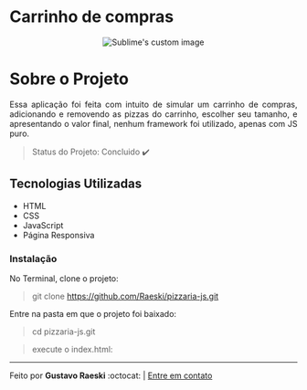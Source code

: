 # Carrinho de compras

<p align="center">
  <img src="https://user-images.githubusercontent.com/46768410/87262737-70cce680-c491-11ea-8703-1b5fe9ee2594.gif" alt="Sublime's custom image"/>
</p>

# Sobre o Projeto

<p align="justify">Essa aplicação foi feita com intuito de simular um carrinho de compras, adicionando e removendo as pizzas do carrinho, escolher seu tamanho, e apresentando o valor final, nenhum framework foi utilizado, apenas com JS puro.</p>

> Status do Projeto: Concluido :heavy_check_mark:

## Tecnologias Utilizadas

 * HTML
 * CSS
 * JavaScript
 * Página Responsiva

### Instalação

No Terminal, clone o projeto:

 > git clone https://github.com/Raeski/pizzaria-js.git
 
Entre na pasta em que o projeto foi baixado:

 > cd pizzaria-js.git 
 
 > execute o index.html:

---

<p>Feito por <b>Gustavo Raeski</b>  :octocat: | <a href="https://www.linkedin.com/in/gustavo-raeski/">Entre em contato</a></p>
